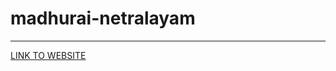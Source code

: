 # madhurai-netralayam
------------
[ LINK TO WEBSITE](https://madhurai.herokuapp.com/ "LINK TO WEBSITE")
